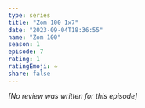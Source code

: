 ```yaml
---
type: series
title: "Zom 100 1x7"
date: "2023-09-04T18:36:55"
name: "Zom 100"
season: 1
episode: 7
rating: 1
ratingEmoji: ⭐️
share: false
---
```


*[No review was written for this episode]*
